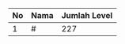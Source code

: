 | No | Nama            | Jumlah Level |
|----|-----------------|--------------|
| 1  | #    |    227        |

